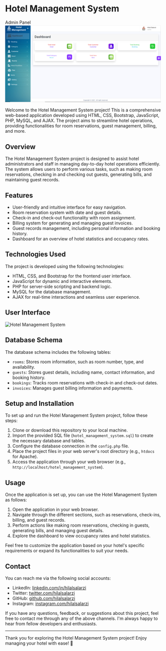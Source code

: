 # Hotel Management System
Admin Panel
![Hotel Management System](/Screenshort/hotel-management-hilalsalarzi.png) <!-- You can add a screenshot of the hotel management system here -->

Welcome to the Hotel Management System project! This is a comprehensive web-based application developed using HTML, CSS, Bootstrap, JavaScript, PHP, MySQL, and AJAX. The project aims to streamline hotel operations, providing functionalities for room reservations, guest management, billing, and more.

## Overview

The Hotel Management System project is designed to assist hotel administrators and staff in managing day-to-day hotel operations efficiently. The system allows users to perform various tasks, such as making room reservations, checking in and checking out guests, generating bills, and maintaining guest records.

## Features

- User-friendly and intuitive interface for easy navigation.
- Room reservation system with date and guest details.
- Check-in and check-out functionality with room assignment.
- Billing system for generating and managing guest invoices.
- Guest records management, including personal information and booking history.
- Dashboard for an overview of hotel statistics and occupancy rates.

## Technologies Used

The project is developed using the following technologies:

- HTML, CSS, and Bootstrap for the frontend user interface.
- JavaScript for dynamic and interactive elements.
- PHP for server-side scripting and backend logic.
- MySQL for the database management.
- AJAX for real-time interactions and seamless user experience.
## User Interface
![Hotel Management System](/Screenshort/hotel-management-system-user-hilalasalarzi.png)

## Database Schema

The database schema includes the following tables:

- `rooms`: Stores room information, such as room number, type, and availability.
- `guests`: Stores guest details, including name, contact information, and booking history.
- `bookings`: Tracks room reservations with check-in and check-out dates.
- `invoices`: Manages guest billing information and payments.

## Setup and Installation

To set up and run the Hotel Management System project, follow these steps:

1. Clone or download this repository to your local machine.
2. Import the provided SQL file (`hotel_management_system.sql`) to create the necessary database and tables.
3. Configure the database connection in the `config.php` file.
4. Place the project files in your web server's root directory (e.g., `htdocs` for Apache).
5. Access the application through your web browser (e.g., `http://localhost/hotel_management_system`).

## Usage

Once the application is set up, you can use the Hotel Management System as follows:

1. Open the application in your web browser.
2. Navigate through the different sections, such as reservations, check-ins, billing, and guest records.
3. Perform actions like making room reservations, checking in guests, generating bills, and managing guest details.
4. Explore the dashboard to view occupancy rates and hotel statistics.

Feel free to customize the application based on your hotel's specific requirements or expand its functionalities to suit your needs.

## Contact

You can reach me via the following social accounts:

- LinkedIn: [linkedin.com/in/hilalsalarzi](https://www.linkedin.com/in/hilalsalarzi)
- Twitter: [twitter.com/hilalsalarzi](https://twitter.com/hilalsalarzi)
- GitHub: [github.com/hilalsalarzi](https://github.com/hilalsalarzi)
- Instagram: [instagram.com/hilalsalarzi](https://www.instagram.com/hilalsalarzi/)

If you have any questions, feedback, or suggestions about this project, feel free to contact me through any of the above channels. I'm always happy to hear from fellow developers and enthusiasts.

---

Thank you for exploring the Hotel Management System project! Enjoy managing your hotel with ease! 🏨

